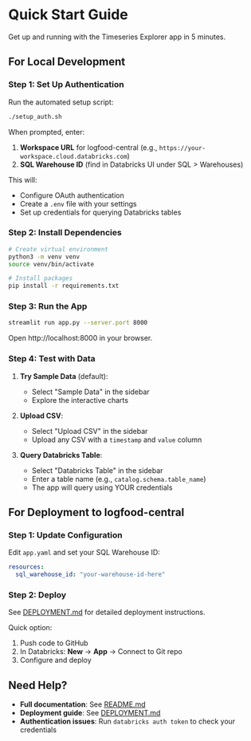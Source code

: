 # Quick Start Guide

Get up and running with the Timeseries Explorer app in 5 minutes.

## For Local Development

### Step 1: Set Up Authentication

Run the automated setup script:

```bash
./setup_auth.sh
```

When prompted, enter:
1. **Workspace URL** for logfood-central (e.g., `https://your-workspace.cloud.databricks.com`)
2. **SQL Warehouse ID** (find in Databricks UI under SQL > Warehouses)

This will:
- Configure OAuth authentication
- Create a `.env` file with your settings
- Set up credentials for querying Databricks tables

### Step 2: Install Dependencies

```bash
# Create virtual environment
python3 -m venv venv
source venv/bin/activate

# Install packages
pip install -r requirements.txt
```

### Step 3: Run the App

```bash
streamlit run app.py --server.port 8000
```

Open http://localhost:8000 in your browser.

### Step 4: Test with Data

1. **Try Sample Data** (default):
   - Select "Sample Data" in the sidebar
   - Explore the interactive charts

2. **Upload CSV**:
   - Select "Upload CSV" in the sidebar
   - Upload any CSV with a `timestamp` and `value` column

3. **Query Databricks Table**:
   - Select "Databricks Table" in the sidebar
   - Enter a table name (e.g., `catalog.schema.table_name`)
   - The app will query using YOUR credentials

## For Deployment to logfood-central

### Step 1: Update Configuration

Edit `app.yaml` and set your SQL Warehouse ID:

```yaml
resources:
  sql_warehouse_id: "your-warehouse-id-here"
```

### Step 2: Deploy

See [DEPLOYMENT.md](DEPLOYMENT.md) for detailed deployment instructions.

Quick option:
1. Push code to GitHub
2. In Databricks: **New** → **App** → Connect to Git repo
3. Configure and deploy

## Need Help?

- **Full documentation**: See [README.md](README.md)
- **Deployment guide**: See [DEPLOYMENT.md](DEPLOYMENT.md)
- **Authentication issues**: Run `databricks auth token` to check your credentials
